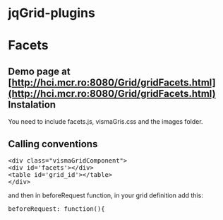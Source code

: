 jqGrid-plugins
==========

Facets
=====

Demo page at [http://hci.mcr.ro:8080/Grid/gridFacets.html](http://hci.mcr.ro:8080/Grid/gridFacets.html)
Instalation
---------------
You need to include facets.js, vismaGris.css and the images folder.

Calling conventions
----------------------------
<pre>&lt;div class="vismaGridComponent"&gt;
&lt;div id='facets'&gt;&lt;/div&gt;
&lt;table id='grid_id'&gt;&lt;/table&gt; 
&lt;/div&gt; </pre>
and then in beforeRequest function, in your grid definition add this:

<pre>beforeRequest: function(){</pre>
